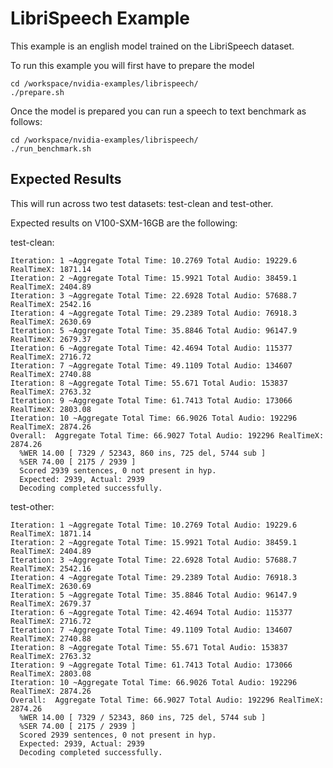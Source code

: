 LibriSpeech Example
===========

This example is an english model trained on the LibriSpeech dataset.  


To run this example you will first have to prepare the model

```
cd /workspace/nvidia-examples/librispeech/
./prepare.sh 
```

Once the model is prepared you can run a speech to text benchmark as follows:

```
cd /workspace/nvidia-examples/librispeech/
./run_benchmark.sh
```

## Expected Results

This will run across two test datasets: test-clean and test-other.

Expected results on V100-SXM-16GB are the following:

test-clean:
```
Iteration: 1 ~Aggregate Total Time: 10.2769 Total Audio: 19229.6 RealTimeX: 1871.14
Iteration: 2 ~Aggregate Total Time: 15.9921 Total Audio: 38459.1 RealTimeX: 2404.89
Iteration: 3 ~Aggregate Total Time: 22.6928 Total Audio: 57688.7 RealTimeX: 2542.16
Iteration: 4 ~Aggregate Total Time: 29.2389 Total Audio: 76918.3 RealTimeX: 2630.69
Iteration: 5 ~Aggregate Total Time: 35.8846 Total Audio: 96147.9 RealTimeX: 2679.37
Iteration: 6 ~Aggregate Total Time: 42.4694 Total Audio: 115377 RealTimeX: 2716.72
Iteration: 7 ~Aggregate Total Time: 49.1109 Total Audio: 134607 RealTimeX: 2740.88
Iteration: 8 ~Aggregate Total Time: 55.671 Total Audio: 153837 RealTimeX: 2763.32
Iteration: 9 ~Aggregate Total Time: 61.7413 Total Audio: 173066 RealTimeX: 2803.08
Iteration: 10 ~Aggregate Total Time: 66.9026 Total Audio: 192296 RealTimeX: 2874.26
Overall:  Aggregate Total Time: 66.9027 Total Audio: 192296 RealTimeX: 2874.26
  %WER 14.00 [ 7329 / 52343, 860 ins, 725 del, 5744 sub ]
  %SER 74.00 [ 2175 / 2939 ]
  Scored 2939 sentences, 0 not present in hyp.
  Expected: 2939, Actual: 2939
  Decoding completed successfully.
```

test-other:
```
Iteration: 1 ~Aggregate Total Time: 10.2769 Total Audio: 19229.6 RealTimeX: 1871.14
Iteration: 2 ~Aggregate Total Time: 15.9921 Total Audio: 38459.1 RealTimeX: 2404.89
Iteration: 3 ~Aggregate Total Time: 22.6928 Total Audio: 57688.7 RealTimeX: 2542.16
Iteration: 4 ~Aggregate Total Time: 29.2389 Total Audio: 76918.3 RealTimeX: 2630.69
Iteration: 5 ~Aggregate Total Time: 35.8846 Total Audio: 96147.9 RealTimeX: 2679.37
Iteration: 6 ~Aggregate Total Time: 42.4694 Total Audio: 115377 RealTimeX: 2716.72
Iteration: 7 ~Aggregate Total Time: 49.1109 Total Audio: 134607 RealTimeX: 2740.88
Iteration: 8 ~Aggregate Total Time: 55.671 Total Audio: 153837 RealTimeX: 2763.32
Iteration: 9 ~Aggregate Total Time: 61.7413 Total Audio: 173066 RealTimeX: 2803.08
Iteration: 10 ~Aggregate Total Time: 66.9026 Total Audio: 192296 RealTimeX: 2874.26
Overall:  Aggregate Total Time: 66.9027 Total Audio: 192296 RealTimeX: 2874.26
  %WER 14.00 [ 7329 / 52343, 860 ins, 725 del, 5744 sub ]
  %SER 74.00 [ 2175 / 2939 ]
  Scored 2939 sentences, 0 not present in hyp.
  Expected: 2939, Actual: 2939
  Decoding completed successfully.
```
